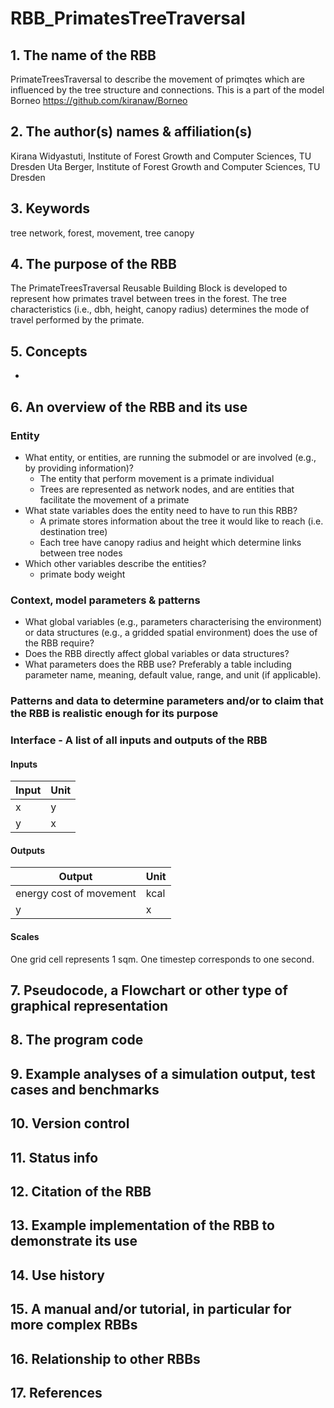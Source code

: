 # RBB_PrimatesTreeTraversal
## 1. The name of the RBB
PrimateTreesTraversal to describe the movement of primqtes which are influenced by the tree structure and connections. This is a part of the model Borneo https://github.com/kiranaw/Borneo

## 2. The author(s) names & affiliation(s)
Kirana Widyastuti, Institute of Forest Growth and Computer Sciences, TU Dresden
Uta Berger, Institute of Forest Growth and Computer Sciences, TU Dresden

## 3. Keywords
tree network, forest, movement, tree canopy

## 4. The purpose of the RBB
The PrimateTreesTraversal Reusable Building Block is developed to represent how primates travel between trees in the forest. The tree characteristics (i.e., dbh, height, canopy radius) determines the mode of travel performed by the primate.

## 5. Concepts
-

## 6. An overview of the RBB and its use

### Entity

- What entity, or entities, are running the submodel or are involved (e.g., by providing information)?
  - The entity that perform movement is a primate individual
  - Trees are represented as network nodes, and are entities that facilitate the movement of a primate   
- What state variables does the entity need to have to run this RBB?
  - A primate stores information about the tree it would like to reach (i.e. destination tree)
  - Each tree have canopy radius and height which determine links between tree nodes
- Which other variables describe the entities?
  - primate body weight  

### Context, model parameters & patterns

+ What global variables (e.g., parameters characterising the environment) or data structures (e.g., a gridded spatial environment) does the use of the RBB require?
+ Does the RBB directly affect global variables or data structures?
+ What parameters does the RBB use? Preferably a table including parameter name, meaning, default value, range, and unit (if applicable). 

### Patterns and data to determine parameters and/or to claim that the RBB is realistic enough for its purpose

### Interface - A list of all inputs and outputs of the RBB
#### Inputs

| Input                 | Unit   |
|-----------------------|--------|
| x | y |
| y | x |

#### Outputs

| Output         | Unit     |
|----------------|----------|
| energy cost of movement | kcal |
| y | x |

#### Scales

One grid cell represents 1 sqm. One timestep corresponds to one second.

## 7. Pseudocode, a Flowchart or other type of graphical representation

## 8. The program code

## 9. Example analyses of a simulation output, test cases and benchmarks

## 10. Version control

## 11. Status info

## 12. Citation of the RBB

## 13. Example implementation of the RBB to demonstrate its use

## 14. Use history

## 15. A manual and/or tutorial, in particular for more complex RBBs

## 16. Relationship to other RBBs

## 17. References

